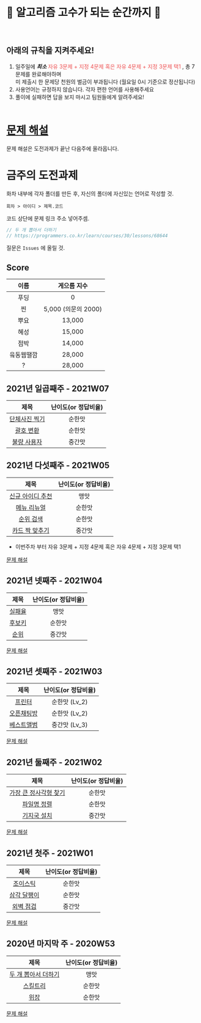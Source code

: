 🤜 알고리즘 고수가 되는 순간까지 🤛
===========
<br> 

아래의 규칙을 지켜주세요!
----------

1. 일주일에 ***최소*** <span style="color:#ee5253">자유 3문제 + 지정 4문제 혹은 자유 4문제 + 지정 3문제 택1 </span>, 총 7문제를 완료해야하며<br>
   미 제출시 한 문제당 천원의 벌금이 부과됩니다 (월요일 0시 기준으로 정산됩니다)
2. 사용언어는 규정하지 않습니다. 각자 편한 언어를 사용해주세요
3. 풀이에 실패하면 답을 보지 마시고 팀원들에게 알려주세요! 
<br><br>

[문제 해설](https://github.com/BOJ-expedition/Challenges-of-the-week/wiki)
=======
문제 해설은 도전과제가 끝난 다음주에 올라옵니다.

금주의 도전과제
===========

화차 내부에 각자 폴더를 만든 후, 자신의 폴더에 자신있는 언어로 작성할 것.

`회차 > 아이디 > 제목.코드`


코드 상단에 문제 링크 주소 넣어주셈.

```swift
// 두 개 뽑아서 더하기
// https://programmers.co.kr/learn/courses/30/lessons/68644
```

질문은 `Issues` 에 올릴 것.


Score
-----
| 이름 | 게으름 지수 |
|:------:|:-----:|
| 푸딩 | 0 |
| 찐 | 5,000 (의문의 2000)|
| 뿌요 | 13,000 |
| 혜성 | 15,000 |
| 점박 | 14,000 |
| 읔동웹땔깜 | 28,000 |
| ? | 28,000  |

2021년 일곱째주 - 2021W07
--------------

| 제목 | 난이도(or 정답비율) |
|:------:|:-----:|
| [단체사진 찍기](https://programmers.co.kr/learn/courses/30/lessons/1835) | 순한맛 |
| [괄호 변환](https://programmers.co.kr/learn/courses/30/lessons/60058) | 순한맛 |
| [불량 사용자](https://programmers.co.kr/learn/courses/30/lessons/64064) | 중간맛 |

2021년 다섯째주 - 2021W05
--------------

| 제목 | 난이도(or 정답비율) |
|:------:|:-----:|
| [신규 아이디 추천](https://programmers.co.kr/learn/courses/30/lessons/72410) | 맹맛 |
| [메뉴 리뉴얼](https://programmers.co.kr/learn/courses/30/lessons/72411) | 순한맛 |
| [순위 검색](https://programmers.co.kr/learn/courses/30/lessons/72412) | 순한맛 |
| [카드 짝 맞추기](https://programmers.co.kr/learn/courses/30/lessons/72415) | 중간맛 |

+ 이번주차 부터 자유 3문제 + 지정 4문제 혹은 자유 4문제 + 지정 3문제 택1 

[문제 해설](https://github.com/BOJ-expedition/Challenges-of-the-week/wiki/2021W05)

2021년 넷째주 - 2021W04
--------------

| 제목 | 난이도(or 정답비율) |
|:------:|:-----:|
| [실패율](https://programmers.co.kr/learn/courses/30/lessons/42889) | 맹맛 |
| [후보키](https://programmers.co.kr/learn/courses/30/lessons/42890) | 순한맛 |
| [순위](https://programmers.co.kr/learn/courses/30/lessons/49191) | 중간맛 |

[문제 해설](https://github.com/BOJ-expedition/Challenges-of-the-week/wiki/2021W04)

2021년 셋째주 - 2021W03
--------------

| 제목 | 난이도(or 정답비율) |
|:------:|:-----:|
| [프린터](https://programmers.co.kr/learn/courses/30/lessons/42587) | 순한맛 (Lv_2) |
| [오픈채팅방](https://programmers.co.kr/learn/courses/30/lessons/42888) | 순한맛 (Lv_2)|
| [베스트앨범](https://programmers.co.kr/learn/courses/30/lessons/42579) | 중간맛 (Lv_3)|

[문제 해설](https://github.com/BOJ-expedition/Challenges-of-the-week/wiki/2021W03)

2021년 둘째주 - 2021W02
--------------

| 제목 | 난이도(or 정답비율) |
|:------:|:-----:|
| [가장 큰 정사각형 찾기](https://programmers.co.kr/learn/courses/30/lessons/12905) | 순한맛 |
| [파일명 정렬](https://programmers.co.kr/learn/courses/30/lessons/17686) | 순한맛 |
| [기지국 설치](https://programmers.co.kr/learn/courses/30/lessons/12979) | 중간맛 |

[문제 해설](https://github.com/BOJ-expedition/Challenges-of-the-week/wiki/2021W02)


2021년 첫주 - 2021W01
--------------

| 제목 | 난이도(or 정답비율) |
|:------:|:-----:|
| [조이스틱](https://programmers.co.kr/learn/courses/30/lessons/42860) | 순한맛 |
| [삼각 달팽이](https://programmers.co.kr/learn/courses/30/lessons/68645) | 순한맛 |
| [외벽 점검](https://programmers.co.kr/learn/courses/30/lessons/60062) | 중간맛 |

[문제 해설](https://github.com/BOJ-expedition/Challenges-of-the-week/wiki/2021W01)


2020년 마지막 주 - 2020W53
--------------

| 제목 | 난이도(or 정답비율) |
|:------:|:-----:|
| [두 개 뽑아서 더하기](https://programmers.co.kr/learn/courses/30/lessons/68644) | 맹맛 |
| [스킬트리](https://programmers.co.kr/learn/courses/30/lessons/49993) | 순한맛 |
| [위장](https://programmers.co.kr/learn/courses/30/lessons/42578) | 순한맛 |

[문제 해설](https://github.com/BOJ-expedition/Challenges-of-the-week/wiki/2020W53)

